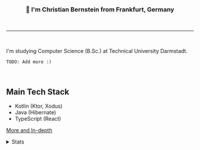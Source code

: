 
<div align="center">
  <h3>
    👋
    I'm Christian Bernstein from Frankfurt, Germany
  </h3>
</div>

<br />

---
<br />

I'm studying Computer Science (B.Sc.) at Technical University Darmstadt.

``TODO: Add more :)``

<br />

## Main Tech Stack

- Kotlin (Ktor, Xodus)
- Java (Hibernate)
- TypeScript (React)

[More and In-depth](aboutme/techstack-in-depth.md)


<details>
  <summary>Stats</summary>

  <div style="display: grid; grid-template-columns: repeat(2, 1fr); gap: 10px;">

  <div style="background: lightgray; padding: 10px;">Item 1</div>
  <div style="background: lightgray; padding: 10px;">Item 2</div>

</div>
  
  [![My GitHub stats](https://github-readme-stats.vercel.app/api?username=christian-bernstein)](https://github.com/anuraghazra/github-readme-stats)

  ![Top Langs](https://github-readme-stats.vercel.app/api/top-langs/?username=christian-bernstein&hide_progress=false&layout=compact&langs_count=20&custom_title=Most%20Used%20Languages%20(Public))
</details>
